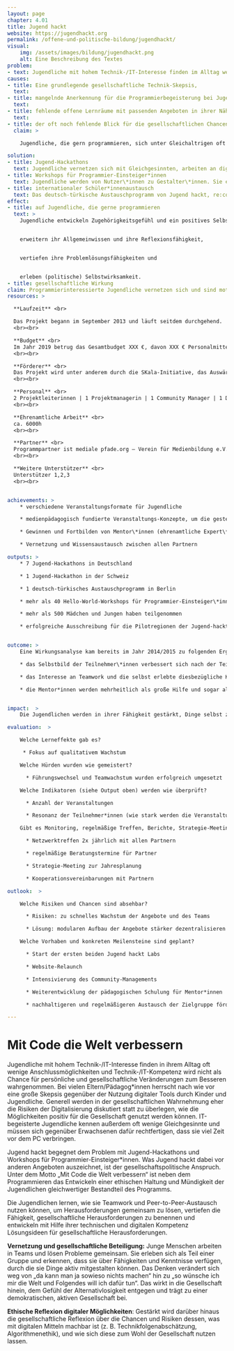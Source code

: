 ```yaml
---
layout: page
chapter: 4.01
title: Jugend hackt
website: https://jugendhackt.org
permalink: /offene-und-politische-bildung/jugendhackt/
visual:
    img: /assets/images/bildung/jugendhackt.png
    alt: Eine Beschreibung des Textes
problem:
- text: Jugendliche mit hohem Technik-/IT-Interesse finden im Alltag wenige Anschlussmöglichkeiten.
causes:
- title: Eine grundlegende gesellschaftliche Technik-Skepsis, 
  text:
- title: mangelnde Anerkennung für die Programmierbegeisterung bei Jugendlichen,
  text:
- title: fehlende offene Lernräume mit passenden Angeboten in ihrer Nähe sowie
  text:
- title: der oft noch fehlende Blick für die gesellschaftlichen Chancen der Digitalisierung führen dazu, dass
  claim: >

    Jugendliche, die gern programmieren, sich unter Gleichaltrigen oft isoliert fühlen, wenig Anschlussmöglichkeiten in ihrer Umgebung haben und seitens der Erwachsenen viel Skepsis und Kritik erleben.

solution:
- title: Jugend-Hackathons
  text: Jugendliche vernetzen sich mit Gleichgesinnten, arbeiten an digitalen Projekten und setzen sich gleichzeitig mit deren gesellschaftlichen und ethischen Implikationen auseinander.
- title: Workshops für Programmier-Einsteiger*innen
  text: Jugendliche werden von Nutzer\*innen zu Gestalter\*innen. Sie erleben, dass sie mit digitalen Mittel ihre eigenen Ideen in die Tat umsetzen können und gewinnen an Mündigkeit und Selbstbestimmtheit.
- title: internationaler Schüler*innenaustausch
  text: Das deutsch-türkische Austauschprogramm von Jugend hackt, re:coded und der deutsch-türkischen Jugendbrücke ermöglicht Schüler\*innen aus Deutschland und der Türkei, die Berliner Open Source und Civic Tech Szene kennenzulernen und am Berliner Jugend-Hackathon teilzunehmen.
effect:
- title: auf Jugendliche, die gerne programmieren
  text: >
    Jugendliche entwickeln Zugehörigkeitsgefühl und ein positives Selbstbild,


    erweitern ihr Allgemeinwissen und ihre Reflexionsfähigkeit,


    vertiefen ihre Problemlösungsfähigkeiten und


    erleben (politische) Selbstwirksamkeit.
- title: gesellschaftliche Wirkung
claim: Programmierinteressierte Jugendliche vernetzen sich und sind motiviert, sich gesellschaftlich zu engagieren. Es entsteht mehr Beteiligung in Form von digitalem Ehrenamt sowie eine breitere Reflexion über ethische Fragen der Digitalisierung.
resources: >

  **Laufzeit** <br>

  Das Projekt begann im September 2013 und läuft seitdem durchgehend.
  <br><br>

  **Budget** <br>
  Im Jahr 2019 betrug das Gesamtbudget XXX €, davon XXX € Personalmittel und XXX € Sachkosten. Das Projekt war zu 100% finanziert.
  <br><br>

  **Förderer** <br>
  Das Projekt wird unter anderem durch die SKala-Initiative, das Auswärtiges Amt, Google, Adesso und viele weitere Geldgeber gefördert.
  <br><br>

  **Personal** <br>
  2 Projektleiterinnen | 1 Projektmanagerin | 1 Community Manager | 1 Design-Lead | 1 Tech-Lead | 1 stud. Hilfskraft | BFDler
  <br><br>

  **Ehrenamtliche Arbeit** <br>
  ca. 6000h
  <br><br>

  **Partner** <br>
  Programmpartner ist mediale pfade.org – Verein für Medienbildung e.V. Zudem gibt es viele weitere lokale Partnerorganisationen.
  <br><br>

  **Weitere Unterstützer** <br>
  Unterstützer 1,2,3
  <br><br>


achievements: >
    * verschiedene Veranstaltungsformate für Jugendliche

    * medienpädagogisch fundierte Veranstaltungs-Konzepte, um die gesteckten Ziele zu erreichen

    * Gewinnen und Fortbilden von Mentor\*innen (ehrenamtliche Expert\*innen)

    * Vernetzung und Wissensaustausch zwischen allen Partnern

outputs: >
    * 7 Jugend-Hackathons in Deutschland

    * 1 Jugend-Hackathon in der Schweiz

    * 1 deutsch-türkisches Austauschprogramm in Berlin

    * mehr als 40 Hello-World-Workshops für Programmier-Einsteiger\*innen

    * mehr als 500 Mädchen und Jungen haben teilgenommen

    * erfolgreiche Ausschreibung für die Pilotregionen der Jugend-hackt-Labs mit über 30 Bewerbungen


outcome: >
    Eine Wirkungsanalyse kam bereits im Jahr 2014/2015 zu folgenden Ergebnissen:

    * das Selbstbild der Teilnehmer\*innen verbessert sich nach der Teilnahme an Jugend hackt

    * das Interesse an Teamwork und die selbst erlebte diesbezügliche Kompetenz erhöht sich

    * die Mentor*innen werden mehrheitlich als große Hilfe und sogar als Vorbilder angesehen.


impact:  >
    Die Jugendlichen werden in ihrer Fähigkeit gestärkt, Dinge selbst zu gestalten und ihr technisches Know-how mit gesellschaftspolitischem Gestaltungswillen zu verknüpfen. Dabei können sie ihr Selbst- und Weltbild weiterentwickeln und diese neuen Perspektiven in ihren Alltag übertragen. Dies wirkt sich auf ihre Interaktion sowohl mit Gleichaltrigen als auch mit Erwachsenen aus. Langfristig wirken diese Erfahrungen und Erkenntnisse der Politikverdrossenheit entgegen und führen zu einer reflektierteren und gleichzeitig positiveren Diskussion um unsere digitalen Möglichkeiten. Es entstehen Anstöße und Motivation zur Mitgestaltung des eigenen Umfelds und damit letztlich unserer Gesellschaft.

evaluation:  >

    Welche Lerneffekte gab es?

     * Fokus auf qualitativem Wachstum

    Welche Hürden wurden wie gemeistert?

      * Führungswechsel und Teamwachstum wurden erfolgreich umgesetzt

    Welche Indikatoren (siehe Output oben) werden wie überprüft?

      * Anzahl der Veranstaltungen

      * Resonanz der Teilnehmer*innen (wie stark werden die Veranstaltungen nachgefragt, Feedback-Fragebogen)

    Gibt es Monitoring, regelmäßige Treffen, Berichte, Strategie-Meetings, Schulungen, Zielvereinbarungen?

      * Netzwerktreffen 2x jährlich mit allen Partnern

      * regelmäßige Beratungstermine für Partner

      * Strategie-Meeting zur Jahresplanung

      * Kooperationsvereinbarungen mit Partnern

outlook:  >

    Welche Risiken und Chancen sind absehbar?

      * Risiken: zu schnelles Wachstum der Angebote und des Teams

      * Lösung: modularen Aufbau der Angebote stärker dezentralisieren und mehr Zeit für Teamwachstum einplanen

    Welche Vorhaben und konkreten Meilensteine sind geplant?

      * Start der ersten beiden Jugend hackt Labs

      * Website-Relaunch

      * Intensivierung des Community-Managements

      * Weiterentwicklung der pädagogischen Schulung für Mentor*innen

      * nachhaltigeren und regelmäßigeren Austausch der Zielgruppe fördern

---
```



# Mit Code die Welt verbessern

Jugendliche mit hohem Technik-/IT-Interesse finden in ihrem Alltag oft wenige Anschlussmöglichkeiten und Technik-/IT-Kompetenz wird nicht als Chance für persönliche und gesellschaftliche Veränderungen zum Besseren wahrgenommen. Bei vielen Eltern/Pädagog\*innen herrscht nach wie vor eine große Skepsis gegenüber der Nutzung digitaler Tools durch Kinder und Jugendliche. Generell werden in der gesellschaftlichen Wahrnehmung eher die Risiken der Digitalisierung diskutiert statt zu überlegen, wie die Möglichkeiten positiv für die Gesellschaft genutzt werden können. IT-begeisterte Jugendliche kennen außerdem oft wenige Gleichgesinnte und müssen sich gegenüber Erwachsenen dafür rechtfertigen, dass sie viel Zeit vor dem PC verbringen.

Jugend hackt begegnet dem Problem mit Jugend-Hackathons und Workshops für Programmier-Einsteiger\*innen. Was Jugend hackt dabei vor anderen Angeboten auszeichnet, ist der gesellschaftspolitische Anspruch. Unter dem Motto „Mit Code die Welt verbessern“ ist neben dem Programmieren das Entwickeln einer ethischen Haltung und Mündigkeit der Jugendlichen gleichwertiger Bestandteil des Programms.

Die Jugendlichen lernen, wie sie Teamwork und Peer-to-Peer-Austausch nutzen können, um Herausforderungen gemeinsam zu lösen,
vertiefen die Fähigkeit, gesellschaftliche Herausforderungen zu benennen und entwickeln mit Hilfe ihrer technischen und digitalen Kompetenz Lösungsideen für gesellschaftliche Herausforderungen.

**Vernetzung und gesellschaftliche Beteiligung:** Junge Menschen arbeiten in Teams und lösen Probleme gemeinsam. Sie erleben sich als Teil einer Gruppe und erkennen, dass sie über Fähigkeiten und Kenntnisse verfügen, durch die sie Dinge aktiv mitgestalten können. Das Denken verändert sich weg von „da kann man ja sowieso nichts machen“ hin zu „so wünsche ich mir die Welt und Folgendes will ich dafür tun“. Das wirkt in die Gesellschaft hinein, dem Gefühl der Alternativlosigkeit entgegen und trägt zu einer demokratischen, aktiven Gesellschaft bei.

**Ethische Reflexion digitaler Möglichkeiten**: Gestärkt wird darüber hinaus die gesellschaftliche Reflexion über die Chancen und Risiken dessen, was mit digitalen Mitteln machbar ist (z. B. Technikfolgenabschätzung, Algorithmenethik), und wie sich diese zum Wohl der Gesellschaft nutzen lassen.
